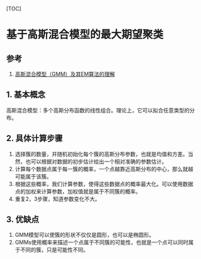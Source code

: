 [TOC]

# 基于高斯混合模型的最大期望聚类

## 参考

1. [高斯混合模型（GMM）及其EM算法的理解](https://blog.csdn.net/jinping_shi/article/details/59613054)

## 1. 基本概念

高斯混合模型：多个高斯分布函数的线性组合。理论上，它可以拟合任意类型的分布。

## 2. 具体计算步骤

1. 选择簇的数量，并随机初始化每个簇的高斯分布参数，也就是均值和方差。当然，也可以根据对数据的初步估计给出一个相对准确的参数估计。
2. 计算每个数据点属于每一簇的概率，一个点越靠近高斯分布的中心，那么就越可能属于该簇。
3. 根据这些概率，我们计算参数，使得这些数据点的概率最大化。可以使用数据点的加权来计算参数，加权值就是属于不同簇的概率。
4. 重复2，3步骤，知道参数变化不大。

## 3. 优缺点

1. GMM模型可以使簇的形状不仅仅是圆形，也可以是椭圆形。
2. GMMs使用概率来描述一个点属于不同簇的可能性，也就是一个点可以同时属于不同的簇，只是可能性不同。
